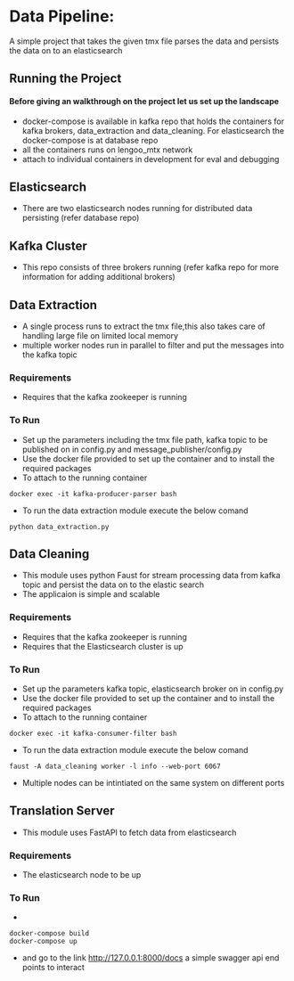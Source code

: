 # Data Pipeline: 
A simple project that takes the given tmx file parses the data and persists the data on to an elasticsearch

## Running the Project
#### Before giving an walkthrough on the project let us set up the landscape
- docker-compose is available in kafka repo that holds the containers for kafka brokers, data_extraction and data_cleaning. For elasticsearch the docker-compose is at database repo
- all the containers runs on lengoo_mtx network
- attach to individual containers in development for eval and debugging




## Elasticsearch
- There are two elasticsearch nodes running for distributed data persisting (refer database repo)





## Kafka Cluster
-  This repo consists of three brokers running (refer kafka repo for more information for adding additional brokers)

## Data Extraction
- A single process runs to extract the tmx file,this also takes care of handling large file on limited local memory
- multiple worker nodes run in parallel to filter and put the messages into the kafka topic

### Requirements
- Requires that the kafka zookeeper is running

### To Run
- Set up the parameters including the tmx file path, kafka topic to be published on in config.py and message_publisher/config.py
- Use the docker file provided to set up the container and to install the required packages
- To attach to the running container
```
docker exec -it kafka-producer-parser bash
```

- To run the data extraction module execute the below comand
```
python data_extraction.py
```

## Data Cleaning
- This module uses python Faust for stream processing data from kafka topic and persist the data on to the elastic search
- The applicaion is simple and scalable

### Requirements
- Requires that the kafka zookeeper is running
- Requires that the Elasticsearch cluster is up

### To Run
- Set up the parameters kafka topic, elasticsearch broker on in config.py
- Use the docker file provided to set up the container and to install the required packages
- To attach to the running container
```
docker exec -it kafka-consumer-filter bash
```
- To run the data extraction module execute the below comand
```
faust -A data_cleaning worker -l info --web-port 6067
```
- Multiple nodes can be intintiated on the same system on different ports


## Translation Server
- This module uses FastAPI to fetch data from elasticsearch

### Requirements
- The elasticsearch node to be up

### To Run
- 
```
docker-compose build
docker-compose up
```
- and go to the link http://127.0.0.1:8000/docs a simple swagger api end points to interact
